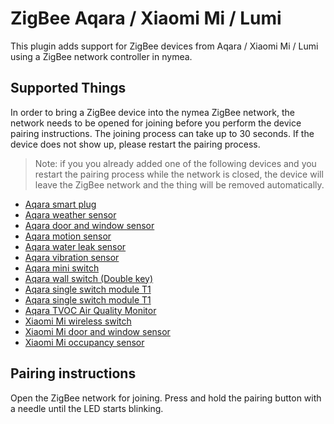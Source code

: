 # ZigBee Aqara / Xiaomi Mi / Lumi

This plugin adds support for ZigBee devices from Aqara / Xiaomi Mi / Lumi using a ZigBee network controller in nymea.

## Supported Things

In order to bring a ZigBee device into the nymea ZigBee network, the network needs to be opened for joining before you perform the device pairing instructions. The joining process can take up to 30 seconds. If the device does not show up, please restart the pairing process.

> Note: if you you already added one of the following devices and you restart the pairing process while the network is closed, the device will leave the ZigBee network and the thing will be removed automatically.

* [Aqara smart plug](https://www.aqara.com/en/smart_plug.html)
* [Aqara weather sensor](https://www.aqara.com/us/temperature_humidity_sensor.html)
* [Aqara door and window sensor](https://www.aqara.com/us/door_and_window_sensor.html)
* [Aqara motion sensor](https://www.aqara.com/us/motion_sensor.html)
* [Aqara water leak sensor](https://www.aqara.com/us/water_leak_sensor.html)
* [Aqara vibration sensor](https://www.aqara.com/us/vibration_sensor.html)
* [Aqara mini switch](https://www.aqara.com/us/wireless_mini_switch.html)
* [Aqara wall switch (Double key)](https://xiaomi-mi.com/sockets-and-sensors/remote-switch-for-aqara-smart-light-wall-switch-double-key/)
* [Aqara single switch module T1](https://www.aqara.com/eu/single_switch_T1_no-neutral.html)
* [Aqara single switch module T1](https://xiaomi-mi.com/sockets-and-sensors/xiaomi-mi-temperature-humidity-sensor/)
* [Aqara TVOC Air Quality Monitor](https://www.aqara.com/eu/product/tvoc-air-quality-monitor)
* [Xiaomi Mi wireless switch](https://xiaomi-mi.com/sockets-and-sensors/xiaomi-mi-wireless-switch/)
* [Xiaomi Mi door and window sensor](https://xiaomi-mi.com/sockets-and-sensors/xiaomi-mi-door-window-sensors/)
* [Xiaomi Mi occupancy sensor](https://xiaomi-mi.com/sockets-and-sensors/xiaomi-mi-occupancy-sensor/)

## Pairing instructions

Open the ZigBee network for joining. Press and hold the pairing button with a needle until the LED starts blinking.

